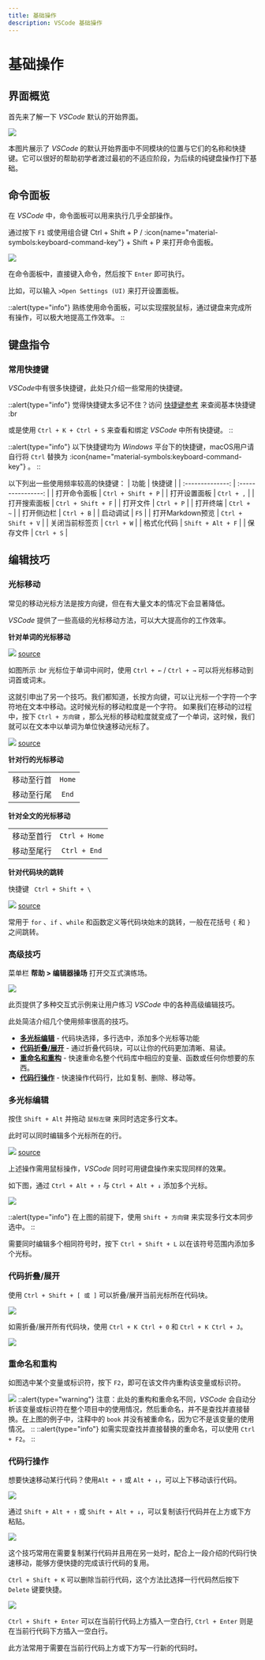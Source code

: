 ```yaml
---
title: 基础操作
description: VSCode 基础操作
---
```


# 基础操作

## 界面概览

首先来了解一下 *VSCode* 默认的开始界面。

![](/img/3/2/DefaultUIwithComment.png)

本图片展示了 *VSCode* 的默认开始界面中不同模块的位置与它们的名称和快捷键。它可以很好的帮助初学者渡过最初的不适应阶段，为后续的纯键盘操作打下基础。


## 命令面板

在 *VSCode* 中，命令面板可以用来执行几乎全部操作。

通过按下 `F1` 或使用组合键 Ctrl + Shift + P / :icon{name="material-symbols:keyboard-command-key"} + Shift + P 来打开命令面板。

![](/img/3/2/CommandPanel.png)

在命令面板中，直接键入命令，然后按下 `Enter` 即可执行。

比如，可以输入 `>Open Settings (UI)` 来打开设置面板。

::alert{type="info"}
熟练使用命令面板，可以实现摆脱鼠标，通过键盘来完成所有操作，可以极大地提高工作效率。
::


## 键盘指令

### 常用快捷键

*VSCode*中有很多快捷键，此处只介绍一些常用的快捷键。

::alert{type="info"}
觉得快捷键太多记不住？访问 [快捷键参考](https://code.visualstudio.com/shortcuts/keyboard-shortcuts-windows.pdf) 来查阅基本快捷键 :br

或是使用 `Ctrl + K + Ctrl + S` 来查看和绑定 *VSCode* 中所有快捷键。
::

::alert{type="info"}
以下快捷键均为 *Windows* 平台下的快捷键，macOS用户请自行将 `Ctrl` 替换为 :icon{name="material-symbols:keyboard-command-key"} 。
::

以下列出一些使用频率较高的快捷键：
|       功能       |       快捷键       |
| :--------------: | :----------------: |
|   打开命令面板   | `Ctrl + Shift + P` |
|   打开设置面板   |     `Ctrl + ,`     |
|   打开搜索面板   | `Ctrl + Shift + F` |
|     打开文件     |     `Ctrl + P`     |
|     打开终端     |     `Ctrl + ~`     |
|    打开侧边栏    |     `Ctrl + B`     |
|     启动调试     |        `F5`        |
| 打开Markdown预览 | `Ctrl + Shift + V` |
|  关闭当前标签页  |     `Ctrl + W`     |
|    格式化代码    | `Shift + Alt + F`  |
|     保存文件     |     `Ctrl + S`     |


## 编辑技巧

### 光标移动

常见的移动光标方法是按方向键，但在有大量文本的情况下会显著降低。

*VSCode* 提供了一些高级的光标移动方法，可以大大提高你的工作效率。

**针对单词的光标移动**

![](/img/3/2/Keyboard-1.gif)
[source](http://img.geek-docs.com/vscode/keyboard/keyboard-1.gif)

如图所示 :br
光标位于单词中间时，使用 `Ctrl + ←` / `Ctrl + →` 可以将光标移动到词首或词末。

这就引申出了另一个技巧。我们都知道，长按方向键，可以让光标一个字符一个字符地在文本中移动。这时候光标的移动粒度是一个字符。
如果我们在移动的过程中，按下 `Ctrl + 方向键` ，那么光标的移动粒度就变成了一个单词，这时候，我们就可以在文本中以单词为单位快速移动光标了。

![](/img/3/2/Keyboard-2.gif)
[source](http://img.geek-docs.com/vscode/keyboard/keyboard-2.gif)



**针对行的光标移动**

|            |        |
| :--------: | :----: |
| 移动至行首 | `Home` |
| 移动至行尾 | `End`  |


**针对全文的光标移动**

|            |               |
| :--------: | :-----------: |
| 移动至首行 | `Ctrl + Home` |
| 移动至尾行 | `Ctrl + End`  |


**针对代码块的跳转**

快捷键 ` Ctrl + Shift + \`

![](/img/3/2/Keyboard-3.gif)
[source](http://img.geek-docs.com/vscode/keyboard/keyboard-4.gif)

常用于 `for` 、`if` 、`while` 和函数定义等代码块始末的跳转，一般在花括号 ` { ` 和 ` } `之间跳转。


### 高级技巧

菜单栏 **帮助 > 编辑器操场** 打开交互式演练场。

![](/img/3/2/EditorPlayground.png)

此页提供了多种交互式示例来让用户练习 *VSCode* 中的各种高级编辑技巧。

此处简洁介绍几个使用频率很高的技巧。

- [**多光标编辑**](#多光标编辑) - 代码块选择，多行选中，添加多个光标等功能
- [**代码折叠/展开**](#代码折叠/展开) - 通过折叠代码块，可以让你的代码更加清晰、易读。
- [**重命名和重构**](#重命名和重构) - 快速重命名整个代码库中相应的变量、函数或任何你想要的东西。
- [**代码行操作**](#代码行操作) - 快速操作代码行，比如复制、删除、移动等。


### **多光标编辑**

按住 `Shift + Alt` 并拖动 `鼠标左键` 来同时选定多行文本。

此时可以同时编辑多个光标所在的行。

![](/img/3/2/Multicursor-1.gif)
[source](https://code.visualstudio.com/assets/docs/editor/codebasics/multicursor.gif)

上述操作需用鼠标操作，*VSCode* 同时可用键盘操作来实现同样的效果。

如下图，通过 `Ctrl + Alt + ↑` 与 `Ctrl + Alt + ↓` 添加多个光标。

![](/img/3/2/Multicursor-2.gif)

::alert{type="info"}
在上图的前提下，使用 `Shift + 方向键` 来实现多行文本同步选中。
::

需要同时编辑多个相同符号时，按下 `Ctrl + Shift + L` 以在该符号范围内添加多个光标。


### **代码折叠/展开**

使用 `Ctrl + Shift + [ 或 ]` 可以折叠/展开当前光标所在代码块。

![](/img/3/2/CodeFolding-1.gif)

如需折叠/展开所有代码块，使用 `Ctrl + K Ctrl + 0` 和 `Ctrl + K Ctrl + J`。

![](/img/3/2/CodeFolding-2.gif)

### **重命名和重构**
如图选中某个变量或标识符，按下 `F2`，即可在该文件内重构该变量或标识符。

![](/img/3/2/CodeRename-1.gif)
::alert{type="warning"}
注意：此处的重构和重命名不同，*VSCode* 会自动分析该变量或标识符在整个项目中的使用情况，然后重命名，并不是查找并直接替换。在上图的例子中，注释中的 `book` 并没有被重命名，因为它不是该变量的使用情况。
::
::alert{type="info"}
如需实现查找并直接替换的重命名，可以使用 `Ctrl + F2`。
::

### **代码行操作**

想要快速移动某行代码？使用`Alt + ↑` 或 `Alt + ↓`，可以上下移动该行代码。

![](/img/3/2/LineAction-1.gif)

通过 `Shift + Alt + ↑` 或 `Shift + Alt + ↓`，可以复制该行代码并在上方或下方粘贴。

![](/img/3/2/LineAction-2.gif)

这个技巧常用在需要复制某行代码并且用在另一处时，配合上一段介绍的代码行快速移动，能够方便快捷的完成该行代码的复用。

`Ctrl + Shift + K` 可以删除当前行代码，这个方法比选择一行代码然后按下 `Delete` 键要快捷。

![](/img/3/2/LineAction-3.gif)

`Ctrl + Shift + Enter` 可以在当前行代码上方插入一空白行, `Ctrl + Enter` 则是在当前行代码下方插入一空白行。

此方法常用于需要在当前行代码上方或下方写一行新的代码时。
